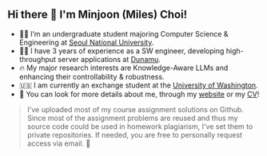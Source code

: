 ## Hi there 👋 I'm Minjoon (Miles) Choi!

- 👨‍🎓 I’m an undergraduate student majoring Computer Science & Engineering at [Seoul National University](https://en.snu.ac.kr/index.html).
- 👨‍💻 I have 3 years of experience as a SW engineer, developing high-throughput server applications at [Dunamu](https://dunamu.com/en).
- 🔥 My major research interests are Knowledge-Aware LLMs and enhancing their controllability & robustness.
- 🇺🇸 I am currently an exchange student at the [University of Washington](https://www.washington.edu/).
- 🔎 You can look for more details about me, through my [website](https://m-joon-ixix.github.io/) or my [CV](https://m-joon-ixix.github.io/assets/files/minjoon-cv.pdf)!

> I've uploaded most of my course assignment solutions on Github. Since most of the assignment problems are reused and thus my source code could be used in homework plagiarism, I've set them to private repositories. If needed, you are free to personally request access via email. 🙌
